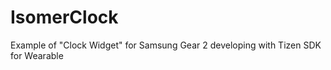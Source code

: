 IsomerClock
===========

Example of "Clock Widget" for Samsung Gear 2 developing with Tizen SDK for Wearable
